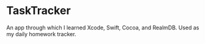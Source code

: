 TaskTracker
===========

An app through which I learned Xcode, Swift, Cocoa, and RealmDB. Used as my daily homework tracker. 
